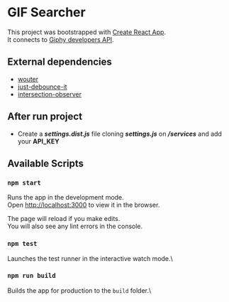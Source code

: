 # GIF Searcher

This project was bootstrapped with [Create React App](https://github.com/facebook/create-react-app). \
It connects to [Giphy developers API](https://developers.giphy.com).

## External dependencies

-   [wouter](https://github.com/molefrog/wouter)
-   [just-debounce-it](https://github.com/mhrst/just_debounce_it)
-   [intersection-observer](https://github.com/w3c/IntersectionObserver)

## After run project

-   Create a ***settings.dist.js*** file cloning ***settings.js*** on ***/services*** and add your **API_KEY**

## Available Scripts

### `npm start`

Runs the app in the development mode.\
Open [http://localhost:3000](http://localhost:3000) to view it in the browser.

The page will reload if you make edits.\
You will also see any lint errors in the console.

### `npm test`

Launches the test runner in the interactive watch mode.\

### `npm run build`

Builds the app for production to the `build` folder.\